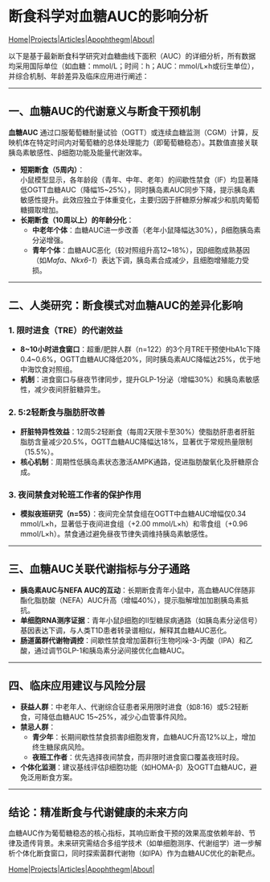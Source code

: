 # 断食科学对血糖AUC的影响分析

[Home](/README.md)|[Projects](/projects.md)|[Articles](/articles.md)|[Apophthegm](/apophthegm.md)|[About](/about.md)|

以下是基于最新断食科学研究对血糖曲线下面积（AUC）的详细分析，所有数据均采用国际单位（如血糖：mmol/L；时间：h；AUC：mmol/L×h或衍生单位），并综合机制、年龄差异及临床应用进行阐述：

---

## **一、血糖AUC的代谢意义与断食干预机制**
**血糖AUC** 通过口服葡萄糖耐量试验（OGTT）或连续血糖监测（CGM）计算，反映机体在特定时间内对葡萄糖的总体处理能力（即葡萄糖稳态）。其数值直接关联胰岛素敏感性、β细胞功能及能量代谢效率。  
- **短期断食（5周内）**：  
  小鼠模型显示，各年龄段（青年、中年、老年）的间歇性禁食（IF）均显著降低OGTT血糖AUC（降幅15~25%），同时胰岛素AUC同步下降，提示胰岛素敏感性提升。此效应独立于体重变化，主要归因于肝糖原分解减少和肌肉葡萄糖摄取增加。  
- **长期断食（10周以上）的年龄分化**：  
  - **中老年个体**：血糖AUC进一步改善（老年小鼠降幅达30%），β细胞胰岛素分泌增强。  
  - **青年个体**：血糖AUC恶化（较对照组升高12~18%），因β细胞成熟基因（如*Mafa*、*Nkx6-1*）表达下调，胰岛素合成减少，且细胞增殖能力受损。

---

## **二、人类研究：断食模式对血糖AUC的差异化影响**
### **1. 限时进食（TRE）的代谢效益**
- **8~10小时进食窗口**：超重/肥胖人群（n=122）的3个月TRE干预使HbA1c下降0.4~0.6%，OGTT血糖AUC降低20%，同时胰岛素AUC降幅达25%，优于地中海饮食对照组。  
- **机制**：进食窗口与昼夜节律同步，提升GLP-1分泌（增幅30%）和胰岛素敏感性，减少夜间肝脏糖异生。

### **2. 5:2轻断食与脂肪肝改善**
- **肝脏特异性效益**：12周5:2轻断食（每周2天限卡至30%）使脂肪肝患者肝脏脂肪含量减少20.5%，OGTT血糖AUC降幅达18%，显著优于常规热量限制（15.5%）。  
- **核心机制**：周期性低胰岛素状态激活AMPK通路，促进脂肪酸氧化及肝糖原合成。

### **3. 夜间禁食对轮班工作者的保护作用**
- **模拟夜班研究（n=55）**：夜间完全禁食组在OGTT中血糖AUC增幅仅0.34 mmol/L×h，显著低于夜间进食组（+2.00 mmol/L×h）和零食组（+0.96 mmol/L×h）。禁食通过避免昼夜节律失调维持胰岛素敏感性。

---

## **三、血糖AUC关联代谢指标与分子通路**
- **胰岛素AUC与NEFA AUC的互动**：长期断食青年小鼠中，高血糖AUC伴随非酯化脂肪酸（NEFA）AUC升高（增幅40%），提示脂解增加加剧胰岛素抵抗。  
- **单细胞RNA测序证据**：青年小鼠β细胞的II型糖尿病通路（如胰岛素分泌信号）基因表达下调，与人类T1D患者转录谱相似，解释其血糖AUC恶化。  
- **肠道菌群代谢物调控**：间歇性禁食增加菌群衍生物吲哚-3-丙酸（IPA）和乙酸，通过调节GLP-1和胰岛素分泌间接优化血糖AUC。

---

## **四、临床应用建议与风险分层**
- **获益人群**：中老年人、代谢综合征患者采用限时进食（如8:16）或5:2轻断食，可降低血糖AUC 15~25%，减少心血管事件风险。  
- **禁忌人群**：  
  - **青少年**：长期间歇性禁食损害β细胞发育，血糖AUC升高12%以上，增加终生糖尿病风险。  
  - **夜班工作者**：优先选择夜间禁食，而非限时进食窗口覆盖夜班时段。  
- **个体化监测**：建议基线评估β细胞功能（如HOMA-β）及OGTT血糖AUC，避免泛用断食方案。

---

## **结论：精准断食与代谢健康的未来方向**
血糖AUC作为葡萄糖稳态的核心指标，其响应断食干预的效果高度依赖年龄、节律及遗传背景。未来研究需结合多组学技术（如单细胞测序、代谢组学）进一步解析个体化断食窗口，同时探索菌群代谢物（如IPA）作为血糖AUC优化的新靶点。

[Home](/README.md)|[Projects](/projects.md)|[Articles](/articles.md)|[Apophthegm](/apophthegm.md)|[About](/about.md)|